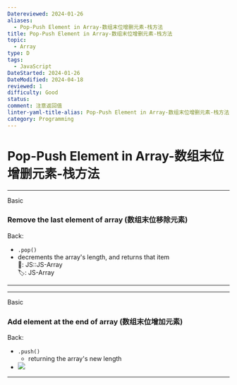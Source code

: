 ```yaml
---
Datereviewed: 2024-01-26
aliases:
  - Pop-Push Element in Array-数组末位增删元素-栈方法
title: Pop-Push Element in Array-数组末位增删元素-栈方法
topic:
  - Array
type: D
tags:
  - JavaScript
DateStarted: 2024-01-26
DateModified: 2024-04-18
reviewed: 1
difficulty: Good
status: 
comment: 注意返回值
linter-yaml-title-alias: Pop-Push Element in Array-数组末位增删元素-栈方法
category: Programming
---
```


# Pop-Push Element in Array-数组末位增删元素-栈方法

---

Basic

### Remove the last element of array (数组末位移除元素)

Back:

- `.pop()`
- decrements the array's length, and returns that item  
📌: JS::JS-Array  
🏷️: JS-Array
<!--ID: 1706600287408-->

---

<!--SR:!2024-02-01,3,250-->

---

Basic

### Add element at the end of array (数组末位增加元素)

Back:

- `.push()`
  - returning the array's new length
- ![](https://cdn.jsdelivr.net/gh/jenniferwonder/bimg/programming/1691305158023.png)
<!--ID: 1706600287411-->

---

<!--SR:!2024-02-01,3,250-->
